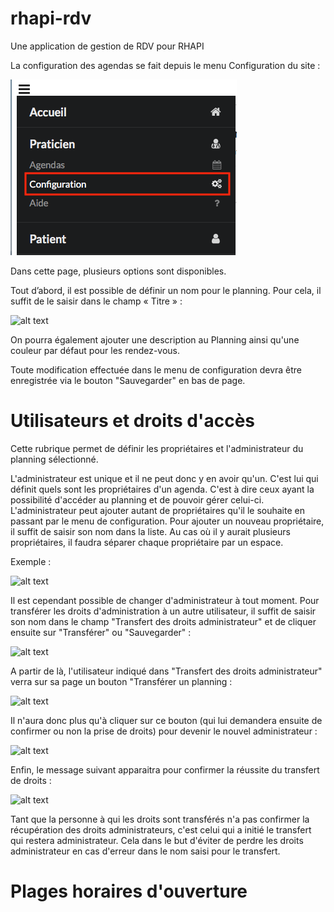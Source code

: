 # rhapi-rdv
Une application de gestion de RDV pour RHAPI

La configuration des agendas se fait depuis le menu Configuration du site : 

![alt text](images/1523621501-capture-d-ecran-2018-04-13-a-14-11-00.png)

Dans cette page, plusieurs options sont disponibles.

Tout d’abord, il est possible de définir un nom pour le planning. 
Pour cela, il suffit de le saisir dans le champ « Titre » :

![alt text](https://image.noelshack.com/fichiers/2018/15/5/1523621170-capture-d-ecran-2018-04-10-a-16-35-16.png)


On pourra également ajouter une description au Planning ainsi qu'une couleur par défaut pour les rendez-vous.

Toute modification effectuée dans le menu de configuration devra être enregistrée via le bouton "Sauvegarder" en bas de page.

# Utilisateurs et droits d'accès

Cette rubrique permet de définir les propriétaires et l'administrateur du planning sélectionné.

L'administrateur est unique et il ne peut donc y en avoir qu'un.
C'est lui qui définit quels sont les propriétaires d'un agenda. C'est à dire ceux ayant la possibilité d'accéder au planning et de pouvoir gérer celui-ci.
L'administrateur peut ajouter autant de propriétaires qu'il le souhaite en passant par le menu de configuration.
Pour ajouter un nouveau propriétaire, il suffit de saisir son nom dans la liste. 
Au cas où il y aurait plusieurs propriétaires, il faudra séparer chaque propriétaire par un espace.

Exemple : 

![alt text](https://image.noelshack.com/fichiers/2018/15/5/1523621730-capture-d-ecran-2018-04-13-a-14-14-36.png)



Il est cependant possible de changer d'administrateur à tout moment.
Pour transférer les droits d'administration à un autre utilisateur, il suffit de saisir son nom dans le champ "Transfert des droits administrateur" et de cliquer ensuite sur "Transférer" ou "Sauvegarder" :

![alt text](https://image.noelshack.com/fichiers/2018/15/5/1523621959-capture-d-ecran-2018-04-13-a-14-18-45.png)


A partir de là, l'utilisateur indiqué dans "Transfert des droits administrateur" verra sur sa page un bouton "Transférer un planning :

![alt text](https://image.noelshack.com/fichiers/2018/15/5/1523622193-capture-d-ecran-2018-04-13-a-14-21-49.png)



Il n'aura donc plus qu'à cliquer sur ce bouton (qui lui demandera ensuite de confirmer ou non la prise de droits) pour devenir le nouvel administrateur :

![alt text](https://image.noelshack.com/fichiers/2018/15/5/1523622193-capture-d-ecran-2018-04-13-a-14-22-02.png)



Enfin, le message suivant apparaitra pour confirmer la réussite du transfert de droits :

![alt text](https://image.noelshack.com/fichiers/2018/15/5/1523622193-capture-d-ecran-2018-04-13-a-14-22-10.png)



Tant que la personne à qui les droits sont transférés n'a pas confirmer la récupération des droits administrateurs, c'est celui qui a initié le transfert qui restera administrateur. 
Cela dans le but d'éviter de perdre les droits administrateur en cas d'erreur dans le nom saisi pour le transfert. 



# Plages horaires d'ouverture
